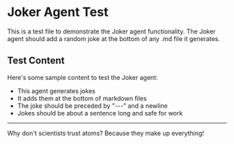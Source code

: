 # Joker Agent Test

This is a test file to demonstrate the Joker agent functionality. The Joker agent should add a random joke at the bottom of any .md file it generates.

## Test Content

Here's some sample content to test the Joker agent:

- This agent generates jokes
- It adds them at the bottom of markdown files
- The joke should be preceded by "---" and a newline
- Jokes should be about a sentence long and safe for work

---

Why don't scientists trust atoms? Because they make up everything!